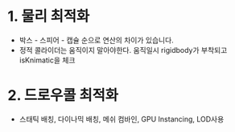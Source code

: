 # 1. 물리 최적화
- 박스 - 스피어 - 캡슐 순으로 연산의 차이가 있습니다.
- 정적 콜라이더는 움직이지 말아야한다. 움직일시 rigidbody가 부착되고 isKnimatic을 체크

# 2. 드로우콜 최적화
- 스태틱 배칭, 다이나믹 배칭, 메쉬 컴바인, GPU Instancing, LOD사용

